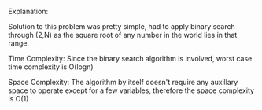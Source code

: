 Explanation: 

Solution to this problem was pretty simple, had to apply binary search through (2,N) as the square root of any number in the world lies in that range. 

Time Complexity:
Since the binary search algorithm is involved, worst case time complexity is O(logn) 

Space Complexity:
The algorithm by itself doesn't require any auxillary space to operate except for a few variables, therefore the space complexity is 
O(1)